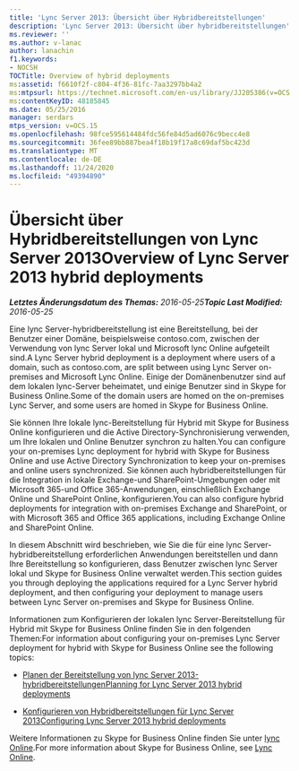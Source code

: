 ```yaml
---
title: 'Lync Server 2013: Übersicht über Hybridbereitstellungen'
description: 'Lync Server 2013: Übersicht über hybridbereitstellungen'
ms.reviewer: ''
ms.author: v-lanac
author: lanachin
f1.keywords:
- NOCSH
TOCTitle: Overview of hybrid deployments
ms:assetid: f6610f2f-c804-4f36-81fc-7aa3297bb4a2
ms:mtpsurl: https://technet.microsoft.com/en-us/library/JJ205386(v=OCS.15)
ms:contentKeyID: 48185845
ms.date: 05/25/2016
manager: serdars
mtps_version: v=OCS.15
ms.openlocfilehash: 98fce595614484fdc56fe84d5ad6076c9becc4e8
ms.sourcegitcommit: 36fee89bb887bea4f18b19f17a8c69daf5bc423d
ms.translationtype: MT
ms.contentlocale: de-DE
ms.lasthandoff: 11/24/2020
ms.locfileid: "49394890"
---
```

# <a name="overview-of-lync-server-2013-hybrid-deployments"></a><span data-ttu-id="b8ad6-103">Übersicht über Hybridbereitstellungen von Lync Server 2013</span><span class="sxs-lookup"><span data-stu-id="b8ad6-103">Overview of Lync Server 2013 hybrid deployments</span></span>

<div data-xmlns="http://www.w3.org/1999/xhtml">

<div class="topic" data-xmlns="http://www.w3.org/1999/xhtml" data-msxsl="urn:schemas-microsoft-com:xslt" data-cs="https://msdn.microsoft.com/">

<div data-asp="https://msdn2.microsoft.com/asp">



</div>

<div id="mainSection">

<div id="mainBody"><span data-ttu-id="b8ad6-104">

<span> </span></span><span class="sxs-lookup"><span data-stu-id="b8ad6-104">

<span> </span></span></span>

<span data-ttu-id="b8ad6-105">_**Letztes Änderungsdatum des Themas:** 2016-05-25_</span><span class="sxs-lookup"><span data-stu-id="b8ad6-105">_**Topic Last Modified:** 2016-05-25_</span></span>

<span data-ttu-id="b8ad6-106">Eine lync Server-hybridbereitstellung ist eine Bereitstellung, bei der Benutzer einer Domäne, beispielsweise contoso.com, zwischen der Verwendung von lync Server lokal und Microsoft lync Online aufgeteilt sind.</span><span class="sxs-lookup"><span data-stu-id="b8ad6-106">A Lync Server hybrid deployment is a deployment where users of a domain, such as contoso.com, are split between using Lync Server on-premises and Microsoft Lync Online.</span></span> <span data-ttu-id="b8ad6-107">Einige der Domänenbenutzer sind auf dem lokalen lync-Server beheimatet, und einige Benutzer sind in Skype for Business Online.</span><span class="sxs-lookup"><span data-stu-id="b8ad6-107">Some of the domain users are homed on the on-premises Lync Server, and some users are homed in Skype for Business Online.</span></span>

<span data-ttu-id="b8ad6-108">Sie können Ihre lokale lync-Bereitstellung für Hybrid mit Skype for Business Online konfigurieren und die Active Directory-Synchronisierung verwenden, um Ihre lokalen und Online Benutzer synchron zu halten.</span><span class="sxs-lookup"><span data-stu-id="b8ad6-108">You can configure your on-premises Lync deployment for hybrid with Skype for Business Online and use Active Directory Synchronization to keep your on-premises and online users synchronized.</span></span> <span data-ttu-id="b8ad6-109">Sie können auch hybridbereitstellungen für die Integration in lokale Exchange-und SharePoint-Umgebungen oder mit Microsoft 365-und Office 365-Anwendungen, einschließlich Exchange Online und SharePoint Online, konfigurieren.</span><span class="sxs-lookup"><span data-stu-id="b8ad6-109">You can also configure hybrid deployments for integration with on-premises Exchange and SharePoint, or with Microsoft 365 and Office 365 applications, including Exchange Online and SharePoint Online.</span></span>

<span data-ttu-id="b8ad6-110">In diesem Abschnitt wird beschrieben, wie Sie die für eine lync Server-hybridbereitstellung erforderlichen Anwendungen bereitstellen und dann Ihre Bereitstellung so konfigurieren, dass Benutzer zwischen lync Server lokal und Skype for Business Online verwaltet werden.</span><span class="sxs-lookup"><span data-stu-id="b8ad6-110">This section guides you through deploying the applications required for a Lync Server hybrid deployment, and then configuring your deployment to manage users between Lync Server on-premises and Skype for Business Online.</span></span>

<span data-ttu-id="b8ad6-111">Informationen zum Konfigurieren der lokalen lync Server-Bereitstellung für Hybrid mit Skype for Business Online finden Sie in den folgenden Themen:</span><span class="sxs-lookup"><span data-stu-id="b8ad6-111">For information about configuring your on-premises Lync Server deployment for hybrid with Skype for Business Online see the following topics:</span></span>

  - [<span data-ttu-id="b8ad6-112">Planen der Bereitstellung von lync Server 2013-hybridbereitstellungen</span><span class="sxs-lookup"><span data-stu-id="b8ad6-112">Planning for Lync Server 2013 hybrid deployments</span></span>](lync-server-2013-planning-for-hybrid-deployments.md)

  - [<span data-ttu-id="b8ad6-113">Konfigurieren von Hybridbereitstellungen für Lync Server 2013</span><span class="sxs-lookup"><span data-stu-id="b8ad6-113">Configuring Lync Server 2013 hybrid deployments</span></span>](lync-server-2013-configuring-hybrid-deployments.md)

<span data-ttu-id="b8ad6-114">Weitere Informationen zu Skype for Business Online finden Sie unter [lync Online](https://go.microsoft.com/fwlink/p/?linkid=282396).</span><span class="sxs-lookup"><span data-stu-id="b8ad6-114">For more information about Skype for Business Online, see [Lync Online](https://go.microsoft.com/fwlink/p/?linkid=282396).</span></span>

<span data-ttu-id="b8ad6-115"></div>

<span> </span>

</div>

</div>

</span><span class="sxs-lookup"><span data-stu-id="b8ad6-115"></div>

<span> </span>

</div>

</div>

</span></span></div>
